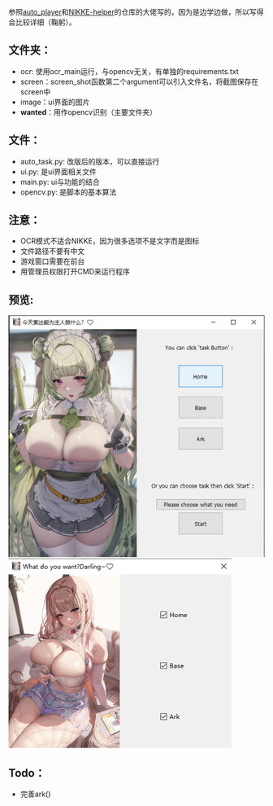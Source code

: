 参照[auto_player](https://github.com/anywhere2go/auto_player)和[NIKKE-helper](https://github.com/gdxxp/NIKKE-helper/tree/main)的仓库的大佬写的，因为是边学边做，所以写得会比较详细（鞠躬）。


## 文件夹：
- ocr: 使用ocr_main运行，与opencv无关，有单独的requirements.txt
- screen：screen_shot函数第二个argument可以引入文件名，将截图保存在screen中
- image：ui界面的图片
- **wanted**：用作opencv识别（主要文件夹）

## 文件：
- auto_task.py: 改版后的版本，可以直接运行
- ui.py: 是ui界面相关文件
- main.py: ui与功能的结合
- opencv.py: 是脚本的基本算法

## 注意：
- OCR模式不适合NIKKE，因为很多选项不是文字而是图标
- 文件路径不要有中文
- 游戏窗口需要在前台
- 用管理员权限打开CMD来运行程序

## 预览:
![预览1](./image/example_1.png)
![预览2](./image/example_2.png)

## Todo：
- 完善ark()